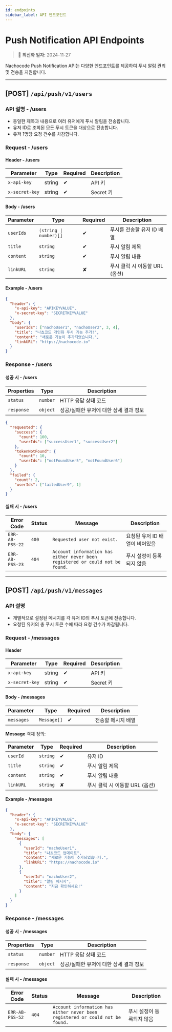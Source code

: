 ```yaml
---
id: endpoints
sidebar_label: API 엔드포인트
---
```


# Push Notification API Endpoints

> 🔔 **최신화 일자:** 2024-11-27

Nachocode Push Notification API는 다양한 엔드포인트를 제공하여 푸시 알림 관리 및 전송을 지원합니다.

---

## [POST] `/api/push/v1/users`

### **API 설명 - /users**

- 동일한 제목과 내용으로 여러 유저에게 푸시 알림을 전송합니다.
- 유저 ID로 조회된 모든 푸시 토큰을 대상으로 전송합니다.
- 유저 1명당 요청 건수를 차감합니다.

### **Request - /users**

#### **Header - /users**

| **Parameter**  | **Type** | **Required** | **Description** |
| -------------- | -------- | ------------ | --------------- |
| `x-api-key`    | string   | ✔           | API 키          |
| `x-secret-key` | string   | ✔           | Secret 키       |

#### **Body - /users**

| **Parameter** | **Type**               | **Required** | **Description**                |
| ------------- | ---------------------- | ------------ | ------------------------------ |
| `userIds`     | `(string \| number)[]` | ✔           | 푸시를 전송할 유저 ID 배열     |
| `title`       | `string`               | ✔           | 푸시 알림 제목                 |
| `content`     | `string`               | ✔           | 푸시 알림 내용                 |
| `linkURL`     | `string`               | ✘            | 푸시 클릭 시 이동할 URL (옵션) |

#### Example - /users

```json
{
  "header": {
    "x-api-key": "APIKEYVALUE",
    "x-secret-key": "SECRETKEYVALUE"
  },
  "body": {
    "userIds": ["nachoUser1", "nachoUser2", 3, 4],
    "title": "나쵸코드 개인화 푸시 기능 추가!",
    "content": "새로운 기능이 추가되었습니다.",
    "linkURL": "https://nachocode.io"
  }
}
```

### **Response - /users**

#### 성공 시 - /users

| **Properties** | **Type** | **Description**                        |
| -------------- | -------- | -------------------------------------- |
| `status`       | `number` | HTTP 응답 상태 코드                    |
| `response`     | `object` | 성공/실패한 유저에 대한 상세 결과 정보 |

```json
{
  "requested": {
    "success": {
      "count": 100,
      "userIds": ["successUser1", "successUser2"]
    },
    "tokenNotFound": {
      "count": 10,
      "userIds": ["notFoundUser5", "notFoundUser6"]
    }
  },
  "failed": {
    "count": 2,
    "userIds": ["failedUser9", 1]
  }
}
```

#### 실패 시 - /users

| **Error Code**  | **Status** | **Message**                                                                   | **Description**                |
| --------------- | ---------- | ----------------------------------------------------------------------------- | ------------------------------ |
| `ERR-AB-PSS-22` | `400`      | `Requested user not exist.`                                                   | 요청된 유저 ID 배열이 비어있음 |
| `ERR-AB-PSS-23` | `404`      | `Account information has either never been registered or could not be found.` | 푸시 설정이 등록되지 않음      |

---

## [POST] `/api/push/v1/messages`

### **API 설명**

- 개별적으로 설정된 메시지를 각 유저 ID의 푸시 토큰에 전송합니다.
- 요청된 유저의 총 푸시 토큰 수에 따라 요청 건수가 차감됩니다.

### **Request - /messages**

#### **Header**

| **Parameter**  | **Type** | **Required** | **Description** |
| -------------- | -------- | ------------ | --------------- |
| `x-api-key`    | string   | ✔           | API 키          |
| `x-secret-key` | string   | ✔           | Secret 키       |

#### **Body - /messages**

| **Parameter** | **Type**    | **Required** | **Description**    |
| ------------- | ----------- | ------------ | ------------------ |
| `messages`    | `Message[]` | ✔           | 전송할 메시지 배열 |

**Message** 객체 정의:

| **Parameter** | **Type** | **Required** | **Description**                |
| ------------- | -------- | ------------ | ------------------------------ |
| `userId`      | `string` | ✔           | 유저 ID                        |
| `title`       | `string` | ✔           | 푸시 알림 제목                 |
| `content`     | `string` | ✔           | 푸시 알림 내용                 |
| `linkURL`     | `string` | ✘            | 푸시 클릭 시 이동할 URL (옵션) |

#### Example - /messages

```json
{
  "header": {
    "x-api-key": "APIKEYVALUE",
    "x-secret-key": "SECRETKEYVALUE"
  },
  "body": {
    "messages": [
      {
        "userId": "nachoUser1",
        "title": "나쵸코드 업데이트",
        "content": "새로운 기능이 추가되었습니다.",
        "linkURL": "https://nachocode.io"
      },
      {
        "userId": "nachoUser2",
        "title": "알림 메시지",
        "content": "지금 확인하세요!"
      }
    ]
  }
}
```

### **Response - /messages**

#### 성공 시 - /messages

| **Properties** | **Type** | **Description**                        |
| -------------- | -------- | -------------------------------------- |
| `status`       | `number` | HTTP 응답 상태 코드                    |
| `response`     | `object` | 성공/실패한 유저에 대한 상세 결과 정보 |

#### 실패 시 - /messages

| **Error Code**  | **Status** | **Message**                                                                   | **Description**           |
| --------------- | ---------- | ----------------------------------------------------------------------------- | ------------------------- |
| `ERR-AB-PSS-52` | `404`      | `Account information has either never been registered or could not be found.` | 푸시 설정이 등록되지 않음 |
